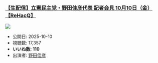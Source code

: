 ### [【生配信】立憲民主党・野田佳彦代表 記者会見 10月10日（金）【ReHacQ】](https://www.youtube.com/watch?v=5-8EXtVCm2U)
[![](https://img.youtube.com/vi/5-8EXtVCm2U/sddefault.jpg)](https://www.youtube.com/watch?v=5-8EXtVCm2U)
-   公開日: 2025-10-10
-   視聴数: 17,357
-   **いいね数: 110**
-   出演者: [野田佳彦](/rehacq_fan/people/野田佳彦 "wikilink")
